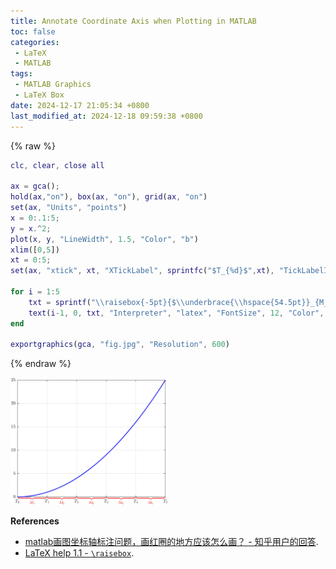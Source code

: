 ```yaml
---
title: Annotate Coordinate Axis when Plotting in MATLAB
toc: false
categories:
 - LaTeX
 - MATLAB
tags:
 - MATLAB Graphics
 - LaTeX Box
date: 2024-12-17 21:05:34 +0800
last_modified_at: 2024-12-18 09:59:38 +0800
---
```


{% raw %}

```matlab
clc, clear, close all

ax = gca();
hold(ax,"on"), box(ax, "on"), grid(ax, "on")
set(ax, "Units", "points")
x = 0:.1:5;
y = x.^2;
plot(x, y, "LineWidth", 1.5, "Color", "b")
xlim([0,5])
xt = 0:5;
set(ax, "xtick", xt, "XTickLabel", sprintfc("$T_{%d}$",xt), "TickLabelInterpreter", "latex")

for i = 1:5
    txt = sprintf("\\raisebox{-5pt}{$\\underbrace{\\hspace{54.5pt}}_{M_{%d}}$}", i);
    text(i-1, 0, txt, "Interpreter", "latex", "FontSize", 12, "Color", "r")
end

exportgraphics(gca, "fig.jpg", "Resolution", 600)
```

{% endraw %}

<img src="https://raw.githubusercontent.com/HelloWorld-1017/blog-images-1/main/imgs/202412180958778.jpg" alt="fig" style="width:50%;" />

<br>

**References**

- [matlab画图坐标轴标注问题，画红圈的地方应该怎么画？ - 知乎用户的回答](https://www.zhihu.com/question/39510261/answer/81738771).
- [LaTeX help 1.1 - `\raisebox`](https://www.emerson.emory.edu/services/latex/latex_148.html).